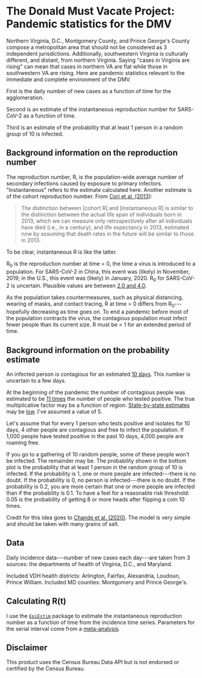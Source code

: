 # The Donald Must Vacate Project: Pandemic statistics for the DMV

Northern Virginia, D.C., Montgomery County, and Prince George's County compose
a metropolitan area that should not be considered as 3 independent
jurisdictions. Additionally, southwestern Virginia is culturally different, and
distant, from northern Virginia. Saying "cases in Virginia are rising" can mean
that cases in northern VA are flat while those in southwestern VA are rising.
Here are pandemic statistics relevant to the immediate and complete environment
of the DMV.

First is the daily number of new cases as a function of time for the
agglomeration.

Second is an estimate of the instantaneous reproduction number for SARS-CoV-2
as a function of time.

Third is an estimate of the probability that at least 1 person in a random
group of 10 is infected.

## Background information on the reproduction number

The reproduction number, R, is the population-wide average number of secondary
infections caused by exposure to primary infectors. "Instantaneous" refers to
the estimate calculated here. Another estimate is of the cohort reproduction
number. From [Cori et al. (2013)][1]:

> The distinction between [cohort R] and [instantaneous R] is similar to the
distinction between the actual life span of individuals born in 2013, which we
can measure only retrospectively after all individuals have died (i.e., in a
century), and life expectancy in 2013, estimated now by assuming that death
rates in the future will be similar to those in 2013.

To be clear, instantaneous R is like the latter.

R<sub>0</sub> is the reproduction number at time = 0, the time a virus is
introduced to a population. For SARS-CoV-2 in China, this event was (likely) in
November, 2019; in the U.S., this event was (likely) in January, 2020.
R<sub>0</sub> for SARS-CoV-2 is uncertain. Plausible values are between [2.0
and 4.0][2].

As the population takes countermeasures, such as physical distancing, wearing
of masks, and contact tracing, R at time > 0 differs from
R<sub>0</sub>---hopefully decreasing as time goes on. To end a pandemic before
most of the population contracts the virus, the contagious population must
infect fewer people than its current size. R must be < 1 for an extended period
of time.

## Background information on the probability estimate

An infected person is contagious for an estimated [10 days][3]. This number is
uncertain to a few days.

At the beginning of the pandemic the number of contagious people was estimated
to be [11 times][2] the number of people who tested positive. The true
multiplicative factor may be a function of region. [State-by-state
estimates][5] may be [low][6]. I've assumed a value of 5.

Let's assume that for every 1 person who tests positive and isolates for 10
days, 4 other people are contagious and free to infect the population. If 1,000
people have tested positive in the past 10 days, 4,000 people are roaming free.

If you go to a gathering of 10 random people, some of these people won't be
infected. The remainder may be. The probability shown in the bottom plot is the
probability that at least 1 person in the random group of 10 is infected. If
the probability is 1, one or more people are infected---there is no doubt. If
the probability is 0, no person is infected---there is no doubt. If the
probability is 0.2, you are more certain that one or more people are infected
than if the probability is 0.1. To have a feel for a reasonable risk threshold:
0.05 is the probability of getting 8 or more heads after flipping a coin 10
times.

Credit for this idea goes to [Chande et al. (2020)][3]. The model is very
simple and should be taken with many grains of salt.

## Data

Daily incidence data---number of new cases each day---are taken from 3 sources:
the departments of health of Virginia, D.C., and Maryland.

Included VDH health districts: Arlington, Fairfax, Alexandria, Loudoun, Prince
William. Included MD counties: Montgomery and Prince George's.

## Calculating R(t)

I use the [`EpiEstim`][4] package to estimate the instantaneous reproduction
number as a function of time from the incidence time series. Parameters for the
serial interval come from a [meta-analysis][7].

## Disclaimer

This product uses the Census Bureau Data API but is not endorsed or certified
by the Census Bureau.

[1]: <https://academic.oup.com/aje/article/178/9/1505/89262>

[2]: <https://www.cdc.gov/coronavirus/2019-ncov/hcp/planning-scenarios.html>

[3]: https://www.nature.com/articles/s41562-020-01000-9/

[4]: <https://cran.r-project.org/web/packages/EpiEstim/index.html>

[5]: <https://covid.cdc.gov/covid-data-tracker/#national-lab>

[6]: <https://www.medrxiv.org/content/10.1101/2020.11.13.20231266v1>

[7]: <https://www.medrxiv.org/content/10.1101/2020.11.17.20231548v2>
